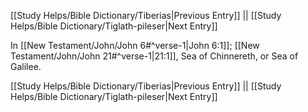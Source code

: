 [[Study Helps/Bible Dictionary/Tiberias|Previous Entry]]  ||  [[Study Helps/Bible Dictionary/Tiglath-pileser|Next Entry]]

 In [[New Testament/John/John 6#^verse-1|John 6:1]]; [[New Testament/John/John 21#^verse-1|21:1]], Sea of Chinnereth, or Sea of Galilee.

[[Study Helps/Bible Dictionary/Tiberias|Previous Entry]]  ||  [[Study Helps/Bible Dictionary/Tiglath-pileser|Next Entry]]